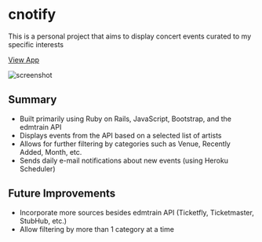 # cnotify
This is a personal project that aims to display concert events curated to my specific interests

[View App](https://cnotify.herokuapp.com)

![screenshot](https://github.com/toptester1/cnotify/blob/master/public/images/screenshot.jpg)

## Summary

* Built primarily using Ruby on Rails, JavaScript, Bootstrap, and the edmtrain API
* Displays events from the API based on a selected list of artists
* Allows for further filtering by categories such as Venue, Recently Added, Month, etc.
* Sends daily e-mail notifications about new events (using Heroku Scheduler)

## Future Improvements

* Incorporate more sources besides edmtrain API (Ticketfly, Ticketmaster, StubHub, etc.)
* Allow filtering by more than 1 category at a time